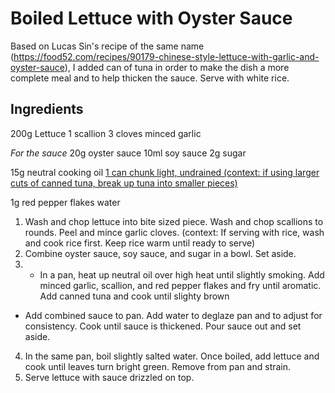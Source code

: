 # Boiled Lettuce with Oyster Sauce

Based on Lucas Sin's recipe of the same name (https://food52.com/recipes/90179-chinese-style-lettuce-with-garlic-and-oyster-sauce), I added can of tuna in order to make the dish a more complete meal and to help thicken the sauce. Serve with white rice.

## Ingredients

200g Lettuce
1 scallion
3 cloves minced garlic

*For the sauce*
20g oyster sauce
10ml soy sauce
2g sugar

15g neutral cooking oil
[1 can chunk light, undrained (context: if using larger cuts of canned tuna, break up tuna into smaller pieces)](https://bsky.app/profile/gregdoucette.bsky.social/post/3loc6xv3n7c2m)

1g red pepper flakes
water

1. Wash and chop lettuce into bite sized piece. Wash and chop scallions to rounds. Peel and mince garlic cloves. (context: If serving with rice, wash and cook rice first. Keep rice warm until ready to serve)
2. Combine oyster sauce, soy sauce, and sugar in a bowl. Set aside.
3. - In a pan, heat up neutral oil over high heat until slightly smoking. Add minced garlic, scallion, and red pepper flakes and fry until aromatic. Add canned tuna and cook until slighty brown
- Add combined sauce to pan. Add water to deglaze pan and to adjust for consistency. Cook until sauce is thickened. Pour sauce out and set aside.
4. In the same pan, boil slightly salted water. Once boiled, add lettuce and cook until leaves turn bright green. Remove from pan and strain.
5. Serve lettuce with sauce drizzled on top.